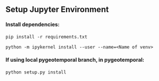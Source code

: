## Setup Jupyter Environment

#### Install dependencies:

```
pip install -r requirements.txt
```

```
python -m ipykernel install --user --name=<Name of venv>
```

#### If using local pygeotemporal branch, in pygeotemporal:

```
python setup.py install
```

